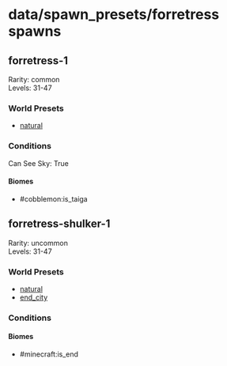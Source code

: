 # data/spawn_presets/forretress spawns  
  
## forretress-1  
Rarity: common  
Levels: 31-47  
  
### World Presets  
* [natural](/data/spawn_data/natural.md)  
  
### Conditions  
Can See Sky: True  
  
#### Biomes  
  * #cobblemon:is_taiga
  
  
## forretress-shulker-1  
Rarity: uncommon  
Levels: 31-47  
  
### World Presets  
* [natural](/data/spawn_data/natural.md)  
* [end_city](/data/spawn_data/end_city.md)  
  
### Conditions  
  
#### Biomes  
  * #minecraft:is_end
  
